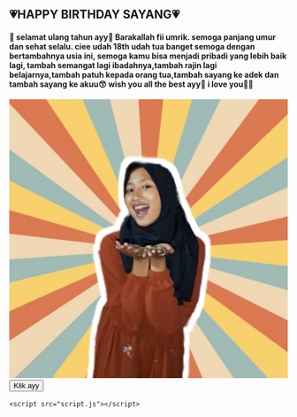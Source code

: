 <!DOCTYPE html>
<html lang="en">
<head>
    <meta charset="UTF-8">
    <meta name="viewport" content="width=device-width, initial-scale=1.0">
    <link rel="stylesheet" href="styles.css">
</head>
<body>
    <div class="layer layer1">
      <h2>💗HAPPY BIRTHDAY SAYANG💗</h2>
      <h4>🎉 selamat ulang tahun ayy🎉
      Barakallah fii umrik. semoga panjang umur dan
      sehat selalu. ciee udah 18th udah tua banget
      semoga dengan bertambahnya usia ini, semoga kamu
      bisa menjadi pribadi yang lebih baik lagi,
      tambah semangat lagi ibadahnya,tambah rajin lagi
      belajarnya,tambah patuh kepada orang tua,tambah
      sayang ke adek dan tambah sayang ke akuu😙 
      wish you all the best ayy🤲 i love you🫶🫶</h4>
        <img src="foto1.jpg" alt="Foto Ulang Tahun 1">
        <button onclick="nextLayer()">Klik ayy</button>
    </div>
    <div class="layer layer2" style="display:none;">
        <h2>💐happy 18th month mensiversary💐</h2>
        <h4>hai sayangg ga kerasa udah sejauh ini, terimakasih sudah mau menemani aku selama ini.  maaf aku masih banyak kurangnya belum bisa jadi seperti yg kamu inginkan, maaf saat bersamaku banyak rasa sakit daripada senengnya, semoga kedepannya kita bisa memperbaiki diri untuk kedepannya bisa lebih baik. terimakasih buat komitmennya selama ini  kamu selalu jaga hatimu buat aku. i love you sayang💐💗✨</h4>
        <img src="foto3.jpg" alt="Foto Ulang Tahun 2">
        <button onclick="nextLayer()">Klik ayy</button>
    </div>
    <div class="layer layer3" style="display:none;">
        <h2>Selamat berjuang sayang semoga tahun ini masuk STAN!!!💪</h2>
        <h4>"Tidak ada proses yang mudah untuk tujuan yang
        indah, tetap fokus pada tujuan, karena masih dalam
        zona berjuang. Takdir milik Allah, tapi doa dan
        usaha milik kita. Semangat!"</h4>
        <img src="foto4.jpg" alt="Foto Ulang Tahun 3">
   </div>
    
    <script src="script.js"></script>
</body>
</html>
